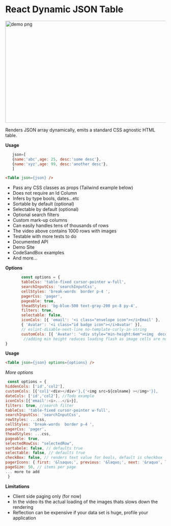 # React Dynamic JSON Table

<img alt="demo png" src="https://github.com/sajrashid/hooks/blob/main/hookstest/demo.png" width="600" height="320" />

Renders JSON array dynamically, emits a standard CSS agnostic HTML table.

**Usage**
 ```js
    json=[
    {name:'abc',age: 25, desc:'some desc'},
    {name:'xyz',age: 99, desc:'another desc'},
    ] 
```

```html
<Table json={json} />
```

* Pass any CSS classes as props (Tailwind example below)
* Does not require an Id Column
* Infers by type bools, dates...etc
* Sortable by default (optional)
* Selectable by default (optional)
* Optional search filters
* Custom mark-up columns
* Can easily handles tens of thousands of rows
* The video above contains 1000 rows with images
* Testable with more tests to do
* Documented API
* Demo Site
* CodeSandBox examples
* And more...


**Options**
 ```js    
        const options = {
        tableCss: 'table-fixed cursor-pointer w-full',
        searchInputCss: 'searchInputCss',
        cellStyles: 'break-words  border p-4 ',
        pagerCss: 'pager',
        pageable: true,
        theadStyles: 'bg-blue-500 text-gray-200 px-8 py-4',
        filters: true,
        selectable: false,
        iconCols: [{ 'email': '<i class="envelope icon"></i>Email' },
        { 'Avatar': '<i class="id badge icon"></i>Avatar' }],
        // eslint-disable-next-line no-template-curly-in-string
        customCols: [{ 'Avatar': '<div style="min-height:6em"><img  decoding="async" src=${Avatar}></img></div' }]
         //adding min height reduces loading flash as image cells are not resized vertically
}
```

**Usage**

```html
<Table json={json} options={options} />
```

*More options*
```js
 const options = {
hiddenCols: ['id','col2'],
customCols: [{'col1'<div></div>'},{'<img src=${colname} ></img>'}],
dateCols: ['id','col2'], //Todo example 
iconCols:[{'email':<i>...</i>}],
filters: true, //search filter
tableCss: 'table-fixed cursor-pointer w-full',
searchInputCss: 'searchInputCss',
rowStyles: ...css,
cellStyles: 'break-words  border p-4 ',
pagerCss: 'pager',
theadStyles: ...css,
pageable: true,
selectedRowCss: "selectedRow",
sortabele: false, // defaults true
selectable: false, // defaults true
checkBox: false, // renders text value for bools, default is checkbox
pagerIcons: { first: '&lsaquo;', previous: '&laquo;', next: '&raquo', last: '&rsaquo;' }, // or <i> </i>
pageSize: 50, // items per page
... more to add
 }
```

**Limitations**
* Client side paging only (for now)
* In the video its the actual loading of the images thats slows down the rendering
* Reflection can be expensive if your data set is huge, profile your application